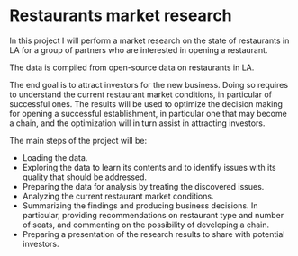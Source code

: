 # Restaurants market research

In this project I will perform a market research on the state of restaurants in LA for a group of partners who are interested in opening a restaurant.

The data is compiled from open-source data on restaurants in LA.

The end goal is to attract investors for the new business. Doing so requires to understand the current restaurant market conditions, in particular of successful ones. The results will be used to optimize the decision making for opening a successful establishment, in particular one that may become a chain, and the optimization will in turn assist in attracting investors.

The main steps of the project will be:
- Loading the data.
- Exploring the data to learn its contents and to identify issues with its quality that should be addressed.
- Preparing the data for analysis by treating the discovered issues.
- Analyzing the current restaurant market conditions.
- Summarizing the findings and producing business decisions. In particular, providing recommendations on restaurant type and number of seats, and commenting on the possibility of developing a chain.
- Preparing a presentation of the research results to share with potential investors.
